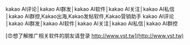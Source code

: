kakao AI评论│kakao AI群发│kakao AI软件│kakao AI关注│kakao AI私信│kakao AI群控,Kakao出海,Kakao发帖软件,Kakao营销助手
kakao AI评论│kakao AI群发│kakao AI软件│kakao AI关注│kakao AI私信│kakao AI群控

[😍想了解推广相关软件的朋友请登录 http://www.vst.tw](http://www.vst.tw)



